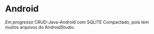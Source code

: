 # Android
 *Em progresso*
CRUD-Java-Android com SQLITE
Compactado, pois tem muitos arquivos do AndroidStudio.
